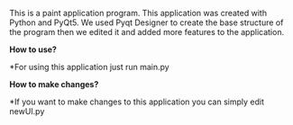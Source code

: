 This is a paint application program. This application was created with Python and PyQt5. We used Pyqt Designer to create the base structure of the program then we edited it and added more features to the application.


**How to use?**

*For using this application just run main.py

**How to make changes?**

*If you want to make changes to this application you can simply edit newUI.py
